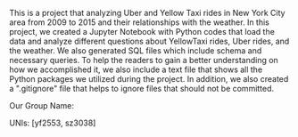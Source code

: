 This is a project that analyzing Uber and Yellow Taxi rides in New York City area from 2009 to 2015 and their relationships with the weather. In this project, we created a Jupyter Notebook with Python codes that load the data and analyze different questions about YellowTaxi rides, Uber rides, and the weather. We also generated SQL files which include schema and necessary queries. To help the readers to gain a better understanding on how we accomplished it, we also include a text file that shows all the Python packages we utilized during the project. In addition, we also created a ".gitignore" file that helps to ignore files that should not be committed.   

Our Group Name:  

UNIs: [yf2553, sz3038]
